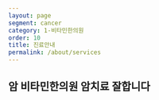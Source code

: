 ```yaml
---
layout: page
segment: cancer
category: 1-비타민한의원
order: 10
title: 진료안내
permalink: /about/services
---
```


<h2 class="content-heading">
  <strong>암</strong>
  비타민한의원 암치료 잘합니다
</h2>

